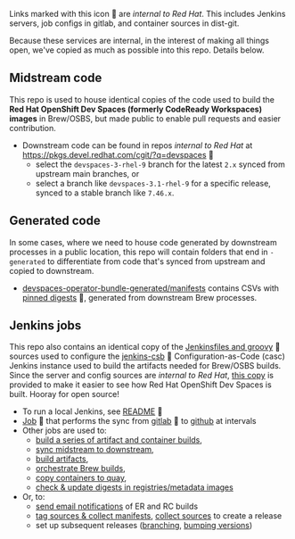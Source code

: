 Links marked with this icon :door: are _internal to Red Hat_. This includes Jenkins servers, job configs in gitlab, and container sources in dist-git. 

Because these services are internal, in the interest of making all things open, we've copied as much as possible into this repo. Details below.

## Midstream code
This repo is used to house identical copies of the code used to build the **Red Hat OpenShift Dev Spaces (formerly CodeReady Workspaces) images** in Brew/OSBS, but made public to enable pull requests and easier contribution.

* Downstream code can be found in repos _internal to Red Hat_ at https://pkgs.devel.redhat.com/cgit/?q=devspaces :door:
    - select the `devspaces-3-rhel-9` branch for the latest `2.x` synced from upstream main branches, or 
    - select a branch like `devspaces-3.1-rhel-9` for a specific release, synced to a stable branch like `7.46.x`.

## Generated code

In some cases, where we need to house code generated by downstream processes in a public location, this repo will contain folders that end in `-generated` to differentiate from code that's synced from upstream and copied to downstream.

* [devspaces-operator-bundle-generated/manifests](https://github.com/redhat-developer/devspaces-images/tree/devspaces-3-rhel-9/devspaces-operator-bundle-generated/manifests/) contains CSVs with [pinned digests](https://pkgs.devel.redhat.com/cgit/containers/devspaces-operator-bundle/tree/container.yaml?h=devspaces-3-rhel-9#n24) :door:, generated from downstream Brew processes.

## Jenkins jobs

This repo also contains an identical copy of the [Jenkinsfiles and groovy](https://gitlab.cee.redhat.com/codeready-workspaces/crw-jenkins/-/tree/master/jobs/DS_CI) :door: sources used to configure the [jenkins-csb](https://gitlab.cee.redhat.com/ccit/jenkins-csb) :door: Configuration-as-Code (casc) Jenkins instance used to build the artifacts needed for Brew/OSBS builds. Since the server and config sources are _internal to Red Hat_, [this copy](https://github.com/redhat-developer/devspaces-images/blob/devspaces-3-rhel-9/crw-jenkins/jobs/DS_CI/) is provided to make it easier to see how Red Hat OpenShift Dev Spaces is built. Hooray for open source!

* To run a local Jenkins, see [README](https://gitlab.cee.redhat.com/codeready-workspaces/crw-jenkins/-/blob/master/README.md#first-time-user-setup) :door:
* [Job](https://main-jenkins-csb-crwqe.apps.ocp-c1.prod.psi.redhat.com/job/DS_CI/job/Releng/job/sync-jenkins-gitlab-to-github_2.x/) :door: that performs the sync from [gitlab](https://gitlab.cee.redhat.com/codeready-workspaces/crw-jenkins/-/blob/master/jobs/DS_CI/Releng/sync-jenkins-gitlab-to-github.groovy) :door: to [github](https://github.com/redhat-developer/devspaces-images/blob/devspaces-3-rhel-9/crw-jenkins/jobs/DS_CI/Releng/sync-jenkins-gitlab-to-github.groovy) at intervals
* Other jobs are used to:
    * [build a series of artifact and container builds](https://github.com/redhat-developer/devspaces-images/blob/devspaces-3-rhel-9/crw-jenkins/jobs/DS_CI/Releng/build-all-images.groovy),
    * [sync midstream to downstream](https://github.com/redhat-developer/devspaces-images/blob/devspaces-3-rhel-9/crw-jenkins/jobs/DS_CI/crw-sync-to-downstream.groovy),
    * [build artifacts](https://github.com/redhat-developer/devspaces-images/tree/devspaces-3-rhel-9/crw-jenkins/jobs/DS_CI/),
    * [orchestrate Brew builds](https://github.com/redhat-developer/devspaces-images/blob/devspaces-3-rhel-9/crw-jenkins/jobs/DS_CI/get-sources-rhpkg-container-build.groovy),
    * [copy containers to quay](https://github.com/redhat-developer/devspaces-images/blob/devspaces-3-rhel-9/crw-jenkins/jobs/DS_CI/push-latest-container-to-quay.groovy),
    * [check & update digests in registries/metadata images](https://github.com/redhat-developer/devspaces-images/blob/devspaces-3-rhel-9/crw-jenkins/jobs/DS_CI/update-digests-in-registries-and-metadata.groovy)
* Or, to:
    * [send email notifications](https://github.com/redhat-developer/devspaces-images/blob/devspaces-3-rhel-9/crw-jenkins/jobs/DS_CI/Releng/send-email-qe-build-list.groovy) of ER and RC builds
    * [tag sources & collect manifests](https://github.com/redhat-developer/devspaces-images/blob/devspaces-3-rhel-9/crw-jenkins/jobs/DS_CI/Releng/get-3rd-party-deps-manifests.groovy), [collect sources](https://github.com/redhat-developer/devspaces-images/blob/devspaces-3-rhel-9/crw-jenkins/jobs/DS_CI/Releng/get-3rd-party-sources.groovy) to create a release
    * set up subsequent releases ([branching](https://github.com/redhat-developer/devspaces-images/blob/devspaces-3-rhel-9/crw-jenkins/jobs/DS_CI/Releng/create-branches.groovy), [bumping versions](https://github.com/redhat-developer/devspaces-images/blob/devspaces-3-rhel-9/crw-jenkins/jobs/DS_CI/Releng/update-version-and-registry-tags.groovy))

